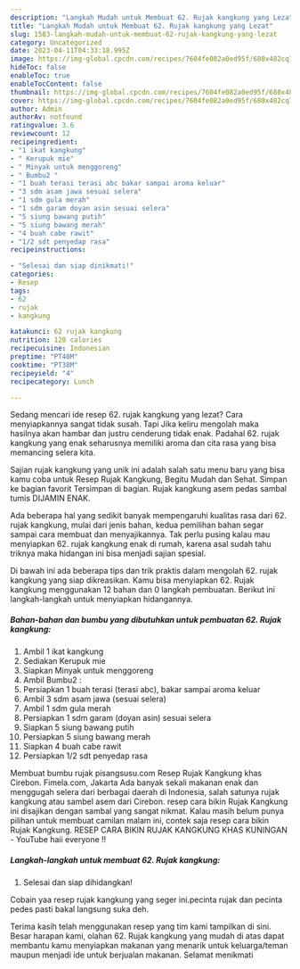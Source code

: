 ```yaml
---
description: "Langkah Mudah untuk Membuat 62. Rujak kangkung yang Lezat"
title: "Langkah Mudah untuk Membuat 62. Rujak kangkung yang Lezat"
slug: 1583-langkah-mudah-untuk-membuat-62-rujak-kangkung-yang-lezat
category: Uncategorized
date: 2023-04-11T04:33:18.995Z
image: https://img-global.cpcdn.com/recipes/7604fe082a0ed95f/680x482cq70/62-rujak-kangkung-foto-resep-utama.jpg
hideToc: false
enableToc: true
enableTocContent: false
thumbnail: https://img-global.cpcdn.com/recipes/7604fe082a0ed95f/680x482cq70/62-rujak-kangkung-foto-resep-utama.jpg
cover: https://img-global.cpcdn.com/recipes/7604fe082a0ed95f/680x482cq70/62-rujak-kangkung-foto-resep-utama.jpg
author: Admin
authorAv: notfound
ratingvalue: 3.6
reviewcount: 12
recipeingredient:
- "1 ikat kangkung"
- " Kerupuk mie"
- " Minyak untuk menggoreng"
- " Bumbu2 "
- "1 buah terasi terasi abc bakar sampai aroma keluar"
- "3 sdm asam jawa sesuai selera"
- "1 sdm gula merah"
- "1 sdm garam doyan asin sesuai selera"
- "5 siung bawang putih"
- "5 siung bawang merah"
- "4 buah cabe rawit"
- "1/2 sdt penyedap rasa"
recipeinstructions:

- "Selesai dan siap dinikmati!"
categories:
- Resep
tags:
- 62
- rujak
- kangkung

katakunci: 62 rujak kangkung 
nutrition: 128 calories
recipecuisine: Indonesian
preptime: "PT40M"
cooktime: "PT38M"
recipeyield: "4"
recipecategory: Lunch

---
```



Sedang mencari ide resep 62. rujak kangkung yang lezat? Cara menyiapkannya sangat tidak susah. Tapi Jika keliru mengolah maka hasilnya akan hambar dan justru cenderung tidak enak. Padahal 62. rujak kangkung yang enak seharusnya memiliki aroma dan cita rasa yang bisa memancing selera kita.


Sajian rujak kangkung yang unik ini adalah salah satu menu baru yang bisa kamu coba untuk Resep Rujak Kangkung, Begitu Mudah dan Sehat. Simpan ke bagian favorit Tersimpan di bagian. Rujak kangkung asem pedas sambal tumis DIJAMIN ENAK.

Ada beberapa hal yang sedikit banyak mempengaruhi kualitas rasa dari 62. rujak kangkung, mulai dari jenis bahan, kedua pemilihan bahan segar sampai cara membuat dan menyajikannya. Tak perlu pusing kalau mau menyiapkan 62. rujak kangkung enak di rumah, karena asal sudah tahu triknya maka hidangan ini bisa menjadi sajian spesial.


Di bawah ini ada beberapa tips dan trik praktis dalam mengolah 62. rujak kangkung yang siap dikreasikan. Kamu bisa menyiapkan 62. Rujak kangkung menggunakan 12 bahan dan 0 langkah pembuatan. Berikut ini langkah-langkah untuk menyiapkan hidangannya.

<!--inarticleads1-->

##### Bahan-bahan dan bumbu yang dibutuhkan untuk pembuatan 62. Rujak kangkung:

1. Ambil 1 ikat kangkung
1. Sediakan  Kerupuk mie
1. Siapkan  Minyak untuk menggoreng
1. Ambil  Bumbu2 :
1. Persiapkan 1 buah terasi (terasi abc), bakar sampai aroma keluar
1. Ambil 3 sdm asam jawa (sesuai selera)
1. Ambil 1 sdm gula merah
1. Persiapkan 1 sdm garam (doyan asin) sesuai selera
1. Siapkan 5 siung bawang putih
1. Persiapkan 5 siung bawang merah
1. Siapkan 4 buah cabe rawit
1. Persiapkan 1/2 sdt penyedap rasa


Membuat bumbu rujak pisangsusu.com Resep Rujak Kangkung khas Cirebon. Fimela.com, Jakarta Ada banyak sekali makanan enak dan menggugah selera dari berbagai daerah di Indonesia, salah satunya rujak kangkung atau sambel asem dari Cirebon. resep cara bikin Rujak Kangkung ini disajikan dengan sambal yang sangat nikmat. Kalau masih belum punya pilihan untuk membuat camilan malam ini, contek saja resep cara bikin Rujak Kangkung. RESEP CARA BIKIN RUJAK KANGKUNG KHAS KUNINGAN - YouTube haii everyone !! 

<!--inarticleads2-->

##### Langkah-langkah untuk membuat 62. Rujak kangkung:


1. Selesai dan siap dihidangkan!

Cobain yaa resep rujak kangkung yang seger ini.pecinta rujak dan pecinta pedes pasti bakal langsung suka deh. 

Terima kasih telah menggunakan resep yang tim kami tampilkan di sini. Besar harapan kami, olahan 62. Rujak kangkung yang mudah di atas dapat membantu kamu menyiapkan makanan yang menarik untuk keluarga/teman maupun menjadi ide untuk berjualan makanan. Selamat menikmati
